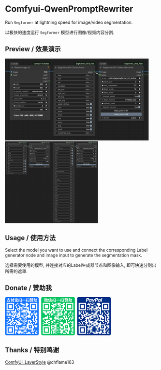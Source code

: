 # Comfyui-QwenPromptRewriter
Run `Segformer` at lightning speed for image/video segmentation.  

以极快的速度运行 `Segformer` 模型进行图像/视频内容分割.  

## Preview / 效果演示
<p>
<img alt="preview1" src="./img/preview1.png" height="270"/>
<img alt="preview2" src="./img/preview2.png" height="270"/>
</p>

## Usage / 使用方法
Select the model you want to use and connect the corresponding Label generator node and image input to generate the segmentation mask.  

选择需要使用的模型, 并连接对应的Label生成器节点和图像输入, 即可快速分割出所需的遮罩.

## Donate / 赞助我
<img alt="donate" src="./img/donate.png" width="350"/>

## Thanks / 特别鸣谢
[ComfyUI_LayerStyle](https://github.com/chflame163/ComfyUI_LayerStyle) @chflame163
